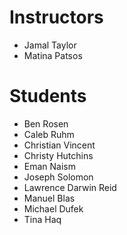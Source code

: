# Instructors

- Jamal Taylor
- Matina Patsos

# Students

- Ben Rosen
- Caleb Ruhm
- Christian Vincent
- Christy Hutchins
- Eman Naism
- Joseph Solomon
- Lawrence Darwin Reid
- Manuel Blas 
- Michael Dufek
- Tina Haq

